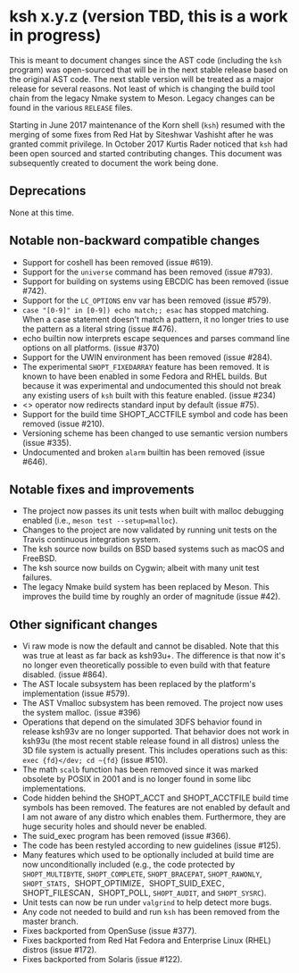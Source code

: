 # ksh x.y.z (version TBD, this is a work in progress)

This is meant to document changes since the AST code (including the `ksh`
program) was open-sourced that will be in the next stable release based
on the original AST code. The next stable version will be treated as a
major release for several reasons. Not least of which is changing the
build tool chain from the legacy Nmake system to Meson. Legacy changes
can be found in the various `RELEASE` files.

Starting in June 2017 maintenance of the Korn shell (`ksh`) resumed with
the merging of some fixes from Red Hat by Siteshwar Vashisht after he was
granted commit privilege. In October 2017 Kurtis Rader noticed that `ksh`
had been open sourced and started contributing changes. This document
was subsequently created to document the work being done.

## Deprecations

None at this time.

## Notable non-backward compatible changes

- Support for coshell has been removed (issue #619).
- Support for the `universe` command has been removed (issue #793).
- Support for building on systems using EBCDIC has been removed (issue #742).
- Support for the `LC_OPTIONS` env var has been removed (issue #579).
- `case "[0-9]" in [0-9]) echo match;; esac` has stopped matching. When a case
  statement doesn't match a pattern, it no longer tries to use the pattern as
  a literal string (issue #476).
- echo builtin now interprets escape sequences and parses command line options
  on all platforms. (issue #370)
- Support for the UWIN environment has been removed (issue #284).
- The experimental `SHOPT_FIXEDARRAY` feature has been removed. It is known to
  have been enabled in some Fedora and RHEL builds. But because it was
  experimental and undocumented this should not break any existing users of
  `ksh` built with this feature enabled. (issue #234)
- <> operator now redirects standard input by default (issue #75).
- Support for the build time SHOPT_ACCTFILE symbol and code has been removed
  (issue #210).
- Versioning scheme has been changed to use semantic version numbers (issue #335).
- Undocumented and broken `alarm` builtin has been removed (issue #646).

## Notable fixes and improvements

- The project now passes its unit tests when built with malloc debugging
  enabled (i.e., `meson test --setup=malloc`).
- Changes to the project are now validated by running unit tests on the Travis
  continuous integration system.
- The ksh source now builds on BSD based systems such as macOS and FreeBSD.
- The ksh source now builds on Cygwin; albeit with many unit test failures.
- The legacy Nmake build system has been replaced by Meson. This improves the
  build time by roughly an order of magnitude (issue #42).

## Other significant changes

- Vi raw mode is now the default and cannot be disabled. Note that this was
  true at least as far back as ksh93u+. The difference is that now it's no
  longer even theoretically possible to even build with that feature disabled.
  (issue #864).
- The AST locale subsystem has been replaced by the platform's implementation
  (issue #579).
- The AST Vmalloc subsystem has been removed. The project now uses the system
  malloc. (issue #396)
- Operations that depend on the simulated 3DFS behavior found in release
  ksh93v are no longer supported. That behavior does not work in ksh93u (the
  most recent stable release found in all distros) unless the 3D file system
  is actually present. This includes operations such as this:
  `exec {fd}</dev; cd ~{fd}` (issue #510).
- The math `scalb` function has been removed since it was marked obsolete by
  POSIX in 2001 and is no longer found in some libc implementations.
- Code hidden behind the SHOPT_ACCT and SHOPT_ACCTFILE build time symbols
  has been removed. The features are not enabled by default and I am not aware
  of any distro which enables them. Furthermore, they are huge security holes
  and should never be enabled.
- The suid_exec program has been removed (issue #366).
- The code has been restyled according to new guidelines (issue #125).
- Many features which used to be optionally included at build time are now
  unconditionally included (e.g., the code protected by `SHOPT_MULTIBYTE`,
  `SHOPT_COMPLETE`, `SHOPT_BRACEPAT`, `SHOPT_RAWONLY`, `SHOPT_STATS,
  `SHOPT_OPTIMIZE`, `SHOPT_SUID_EXEC`, `SHOPT_FILESCAN`, `SHOPT_POLL,
  `SHOPT_AUDIT`, and `SHOPT_SYSRC`).
- Unit tests can now be run under `valgrind` to help detect more bugs.
- Any code not needed to build and run `ksh` has been removed from the master
  branch.
- Fixes backported from OpenSuse (issue #377).
- Fixes backported from Red Hat Fedora and Enterprise Linux (RHEL) distros
  (issue #172).
- Fixes backported from Solaris (issue #122).
